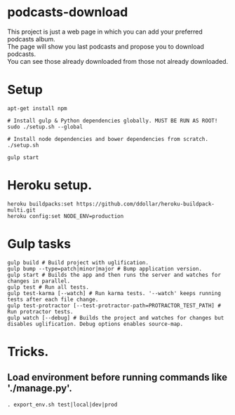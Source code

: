 # podcasts-download
This project is just a web page in which you can add your preferred podcasts album.  
The page will show you last podcasts and propose you to download podcasts.  
You can see those already downloaded from those not already downloaded.  
# Setup

```shell
apt-get install npm

# Install gulp & Python dependencies globally. MUST BE RUN AS ROOT!
sudo ./setup.sh --global

# Install node dependencies and bower dependencies from scratch.
./setup.sh

gulp start
```

# Heroku setup.

```shell
heroku buildpacks:set https://github.com/ddollar/heroku-buildpack-multi.git
heroku config:set NODE_ENV=production
```

# Gulp tasks

```shell
gulp build # Build project with uglification.
gulp bump --type=patch|minor|major # Bump application version.
gulp start # Builds the app and then runs the server and watches for changes in parallel.
gulp test # Run all tests.
gulp test-karma [--watch] # Run karma tests. '--watch' keeps running tests after each file change.
gulp test-protractor [--test-protractor-path=PROTRACTOR_TEST_PATH] # Run protractor tests.
gulp watch [--debug] # Builds the project and watches for changes but disables uglification. Debug options enables source-map.
```

# Tricks.

## Load environment before running commands like './manage.py'.
```shell
. export_env.sh test|local|dev|prod
```
